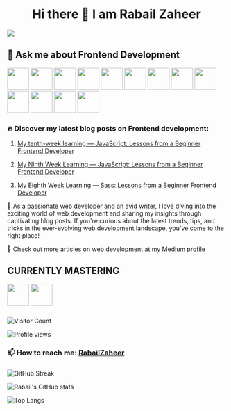 ###                                           <h1 align="center"> Hi there 👋 I am Rabail Zaheer </h1>
<img src="https://user-images.githubusercontent.com/73345859/232242257-549b15c9-15bb-43fc-9e83-c66a70e7b4dd.jpg" width:500px height:350px>

<h2 text-align="center"> 💬 Ask me about Frontend Development </h2>
<img src="https://github.com/Rabail-Zaheer/Rabail-Zaheer/assets/73345859/c0e5422b-32c0-4929-bd57-57af2ff444c0.png" width="50" height="50">
<img src="https://github.com/Rabail-Zaheer/Rabail-Zaheer/assets/73345859/5363b8b8-a813-4366-a856-d291ddf5b938.png" width="50" height="50">
<img src="https://github.com/Rabail-Zaheer/Rabail-Zaheer/assets/73345859/357cfd25-53c2-43c5-acc0-4ba6ec1a9025.png" width="50" height="50">
<img src="https://github.com/Rabail-Zaheer/Rabail-Zaheer/assets/73345859/d96bdc0e-4db1-496d-9c2d-704e4ce1ce51.png" width="50" height="50">
<img src="https://github.com/Rabail-Zaheer/Rabail-Zaheer/assets/73345859/769ed28d-b7be-4501-bce1-7c63ce08ea4d.png" width="50" height="50">
<img src="https://github.com/Rabail-Zaheer/Rabail-Zaheer/assets/73345859/1fc686e7-7047-42e7-94fa-cbe832e6800b.png" width="50" height="50">
<img src="https://github.com/Rabail-Zaheer/Rabail-Zaheer/assets/73345859/a540d880-aab9-43b0-b87a-a1f6b79e5e5f.png" width="50" height="50">
<img src="https://github.com/Rabail-Zaheer/Rabail-Zaheer/assets/73345859/1e1f1691-741a-4651-8aa0-85457362a5b7.png" width="50" height="50">
<img src="https://github.com/Rabail-Zaheer/Rabail-Zaheer/assets/73345859/2a5ac77a-e432-4c08-9ae8-82dbdde98c8b.png" width="50" height="50">
<img src="https://github.com/Rabail-Zaheer/Rabail-Zaheer/assets/73345859/e7333e43-4055-42da-87f1-82480bd04f22.png" width="50" height="50">
<img src="https://github.com/Rabail-Zaheer/Rabail-Zaheer/assets/73345859/be29540f-c460-418f-a864-2d44ba3ea7dd.png" width="50" height="50">
<img src="https://github.com/Rabail-Zaheer/Rabail-Zaheer/assets/73345859/eaa9140e-2dce-40cb-a4a1-d686bdd8bb69.png" width="50" height="50">
<img src="https://github.com/Rabail-Zaheer/Rabail-Zaheer/assets/73345859/5831ec3a-b548-4ac0-aff1-ef8bb4650dbb.png" width="50" height="50">



<h3> 🔥 Discover my latest blog posts on Frontend development: </h3>

1. [My tenth-week learning — JavaScript: Lessons from a Beginner Frontend Developer](https://medium.com/@rabailzaheer/my-tenth-week-learning-javascript-lessons-from-a-beginner-frontend-developer-cf48fca9b9f8)

2. [My Ninth Week Learning — JavaScript: Lessons from a Beginner Frontend Developer](https://medium.com/@rabailzaheer/my-ninth-week-learning-javascript-lessons-from-a-beginner-frontend-developer-233fe925537b)

3. [My Eighth Week Learning — Sass: Lessons from a Beginner Frontend Developer](https://medium.com/@rabailzaheer/my-eighth-week-learning-sass-lessons-from-a-beginner-frontend-developer-31aa5492e810)


<p> 🌟 As a passionate web developer and an avid writer, I love diving into the exciting world of web development and sharing my insights through captivating blog posts. If you're curious about the latest trends, tips, and tricks in the ever-evolving web development landscape, you've come to the right place! </p>

🚀 Check out more articles on web development at my [Medium profile](https://medium.com/@rabailzaheer) 

 ###                                                      <h2 text-align="center"> CURRENTLY MASTERING </h2>
<img src="https://github.com/Rabail-Zaheer/Rabail-Zaheer/assets/73345859/f7177db4-c8ad-4ba1-aaa5-1541813cab9f.png" width="50" height="50">
<img src="https://github.com/Rabail-Zaheer/Rabail-Zaheer/assets/73345859/c110ec6e-a7ef-4894-8ba6-787033f8e80b.png" width="50" height="50">


###


![Visitor Count](https://profile-counter.glitch.me/Rabail-Zaheer/count.svg)

![Profile views](https://gpvc.arturio.dev/Rabail-Zaheer)


###                                         📫 How to reach me: [RabailZaheer](https://www.linkedin.com/in/rabail-z-2813891b2/)

###
![GitHub Streak](https://streak-stats.demolab.com/?user=Rabail-Zaheer)

![Rabail's GitHub stats](https://github-readme-stats.vercel.app/api?username=Rabail-Zaheer)


![Top Langs](https://github-readme-stats.vercel.app/api/top-langs/?username=Rabail-Zaheer&layout=compact)

<!--
// ![Rabail's GitHub stats](https://github-readme-stats.vercel.app/api?username=Rabail-Zaheer)


//![Top Langs](https://github-readme-stats.vercel.app/api/top-langs/?username=Rabail-Zaheer&layout=compact) -->

























<!--
**Rabail-Zaheer/Rabail-Zaheer** is a ✨ _special_ ✨ repository because its `README.md` (this file) appears on your GitHub profile.

Here are some ideas to get you started:

- 🔭 I’m currently working on ...
- 🌱 I’m currently learning ...
- 👯 I’m looking to collaborate on ...
- 🤔 I’m looking for help with ...

- ⚡ Fun fact: ...
-->
